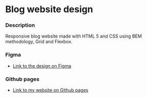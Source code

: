 # Blog website design

### Description

Responsive blog website made with HTML 5 and CSS using BEM methodology, Grid and Flexbox.

### Figma

- [Link to the design on Figma](https://www.figma.com/file/wCmTWu3Gynwi2TcIFRRbf9/Blog-Website-Design?node-id=0%3A1)

### Github pages

- [Link to my website on Github pages](https://michaelkorost.github.io/blog_website_design/)

